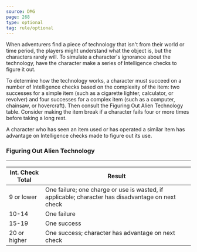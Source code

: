 ```yaml
---
source: DMG
page: 268
type: optional
tag: rule/optional
---
```


When adventurers find a piece of technology that isn't from their world or time period, the players might understand what the object is, but the characters rarely will. To simulate a character's ignorance about the technology, have the character make a series of Intelligence checks to figure it out.

To determine how the technology works, a character must succeed on a number of Intelligence checks based on the complexity of the item: two successes for a simple item (such as a cigarette lighter, calculator, or revolver) and four successes for a complex item (such as a computer, chainsaw, or hovercraft). Then consult the Figuring Out Alien Technology table. Consider making the item break if a character fails four or more times before taking a long rest.

A character who has seen an item used or has operated a similar item has advantage on Intelligence checks made to figure out its use.

### Figuring Out Alien Technology
---
|Int. Check Total|Result|
|-----|-----------|
|9 or lower|One failure; one charge or use is wasted, if applicable; character has disadvantage on next check|
|10-14|One failure|
|15-19|One success|
|20 or higher|One success; character has advantage on next check|
